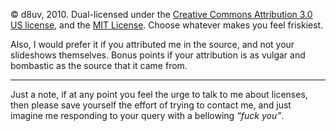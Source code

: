© d8uv, 2010. Dual-licensed under the [Creative Commons Attribution 3.0
US license][cc-by], and the [MIT License]. Choose whatever makes you feel
friskiest.

Also, I would prefer it if you attributed me in the source, and not your
slideshows themselves. Bonus points if your attribution is as vulgar and
bombastic as the source that it came from.

------

Just a note, if at any point you feel the urge to talk to me about licenses,
then please save yourself the effort of trying to contact me, and just imagine
me responding to your query with a bellowing *“fuck you”*.

[cc-by]: http://creativecommons.org/licenses/by/3.0/us/
[MIT License]: http://www.opensource.org/licenses/mit-license.php
